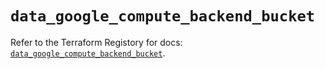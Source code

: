 # `data_google_compute_backend_bucket`

Refer to the Terraform Registory for docs: [`data_google_compute_backend_bucket`](https://www.terraform.io/docs/providers/google/d/compute_backend_bucket).
